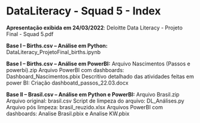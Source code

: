 # DataLiteracy - Squad 5 - Index

**Apresentação exibida em 24/03/2022**: Deloitte Data Literacy - Projeto Final - Squad 5.pdf

**Base I – Births.csv – Análise em Python:** DataLiteracy_ProjetoFinal_births.ipynb

**Base I – Births.csv – Análise em PowerBI:** Arquivo Nascimentos (Passos e powerbi).zip
      Arquivo PowerBI com dashboards: Dashboard_Nascimentos.pbix
      Descritivo detalhado das atividades feitas em power BI: Criação dashboatd_passos_22.03.docx

**Base II – Brasil.csv – Análise em Python e PowerBI:** Arquivo Brasil.zip
      Arquivo original: brasil.csv
      Script de limpeza do arquivo: DL_Análises.py
      Arquivo pós limpeza: brasil_reuzido.xlsx
      Arquivos PowerBI com dashboards: Analise Brasil.pbix e Analise KW.pbix
